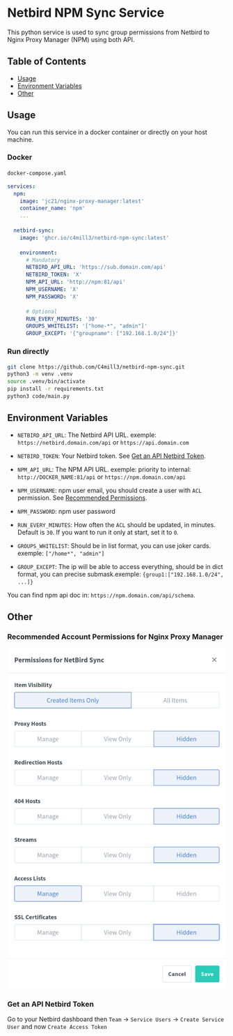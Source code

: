 # Netbird NPM Sync Service
This python service is used to sync group permissions from Netbird to Nginx Proxy Manager (NPM) using both API.

## Table of Contents
- [Usage](#usage)
- [Environment Variables](#environment-variables)
- [Other](#other)


## Usage
You can run this service in a docker container or directly on your host machine.

### Docker
`docker-compose.yaml`
```yaml
services:
  npm:
    image: 'jc21/nginx-proxy-manager:latest'
    container_name: 'npm'
    ...

  netbird-sync:
    image: 'ghcr.io/c4mill3/netbird-npm-sync:latest'

    environment:
      # Mandatory
      NETBIRD_API_URL: 'https://sub.domain.com/api'
      NETBIRD_TOKEN: 'X'
      NPM_API_URL: 'http://npm:81/api'
      NPM_USERNAME: 'X'
      NPM_PASSWORD: 'X'

      # Optional
      RUN_EVERY_MINUTES: '30'
      GROUPS_WHITELIST: '["home-*", "admin"]'
      GROUP_EXCEPT: '{"groupname": ["192.168.1.0/24"]}'
```


### Run directly
```bash
git clone https://github.com/C4mill3/netbird-npm-sync.git
python3 -m venv .venv
source .venv/bin/activate
pip install -r requirements.txt
python3 code/main.py
``` 


## Environment Variables

* `NETBIRD_API_URL`: The Netbird API URL. exemple: `https://netbird.domain.com/api` or `https://api.domain.com`
* `NETBIRD_TOKEN`: Your Netbird token. See [Get an API Netbird Token](#get-an-api-netbird-token).

* `NPM_API_URL`: The NPM API URL. exemple:  priority to internal: `http://DOCKER_NAME:81/api` or `https://npm.domain.com/api`
* `NPM_USERNAME`: npm user email, you should create a user with `ACL` permission. See [Recommended Permissions](#recommended-account-permissions-for-nginx-proxy-manager).
* `NPM_PASSWORD`: npm user password

* `RUN_EVERY_MINUTES`: How often the `ACL` should be updated, in minutes. Default is `30`. If you want to run it only at start, set it to `0`.
* `GROUPS_WHITELIST`: Should be in list format, you can use joker cards. exemple: `["/home*", "admin"]`
* `GROUP_EXCEPT`: The ip will be able to access everything, should be in dict format, you can precise submask.exemple: `{group1:["192.168.1.0/24", ...]}`

You can find npm api doc in: `https://npm.domain.com/api/schema`.



## Other

### Recommended Account Permissions for Nginx Proxy Manager
![Recommended Permissions](README/permissions.png)

### Get an API Netbird Token
Go to your Netbird dashboard then `Team` -> `Service Users` -> `Create Service User` and now `Create Access Token`
